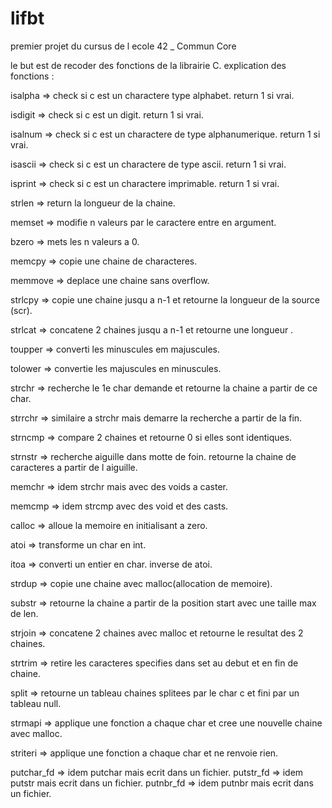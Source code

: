 # lifbt
premier projet du cursus de l ecole 42 _ Commun Core

le but est de recoder des fonctions de la librairie C.
explication des fonctions :


isalpha => check si c est un charactere type alphabet. return 1 si vrai.

isdigit  => check si c est un digit. return 1 si vrai.

isalnum  => check si c est un charactere de type alphanumerique. return 1 si vrai.

isascii  => check si c est un charactere de type ascii. return 1 si vrai.

isprint  => check si c est un charactere imprimable. return 1 si vrai.


strlen =>  return la longueur de la chaine.


memset => modifie n valeurs par le caractere entre en argument.

bzero => mets les n valeurs  a 0.

memcpy => copie une chaine de characteres.

memmove => deplace une chaine sans overflow.

strlcpy => copie une chaine jusqu a n-1 et retourne la longueur de la source (scr).

strlcat => concatene 2 chaines jusqu a n-1 et retourne une longueur .

toupper => converti les minuscules em majuscules.

tolower => convertie les majuscules en minuscules.

strchr => recherche le 1e char demande et retourne la chaine a partir de ce char.

strrchr  => similaire a strchr mais demarre la recherche a partir de la fin.

strncmp => compare 2 chaines et  retourne 0 si elles sont identiques.

strnstr => recherche aiguille dans motte de foin. retourne la chaine de caracteres a partir de l aiguille.

memchr => idem strchr mais avec des voids a caster.

memcmp => idem strcmp avec des void et des casts.

calloc => alloue la memoire en initialisant a zero.

atoi => transforme un char en int.

itoa => converti un entier en char. inverse de atoi.

strdup => copie une chaine avec malloc(allocation de memoire).

substr => retourne la chaine a partir de la position start avec une taille max de len.

strjoin => concatene 2 chaines avec malloc et retourne le resultat des 2 chaines.

strtrim => retire les caracteres specifies dans set au debut et en fin de chaine.

split => retourne un tableau chaines splitees par le char c et fini par un tableau null.

strmapi => applique une fonction a chaque char et cree une nouvelle chaine avec malloc.

striteri => applique une fonction a chaque char et ne renvoie rien.

putchar_fd => idem putchar mais ecrit dans un fichier.
putstr_fd => idem putstr mais ecrit dans un fichier.
putnbr_fd => idem putnbr mais ecrit dans un fichier.
